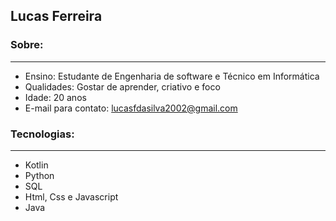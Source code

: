 ## Lucas Ferreira 



### Sobre:
---
 * Ensino: Estudante de Engenharia de software e Técnico em Informática
 * Qualidades: Gostar de aprender, criativo e foco
 * Idade: 20 anos
 * E-mail para contato: lucasfdasilva2002@gmail.com


### Tecnologias:
---
 * Kotlin
 * Python
 * SQL
 * Html, Css e Javascript 
 * Java

